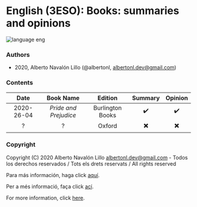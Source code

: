 # English (3ESO): Books: summaries and opinions

![language eng](https://img.shields.io/badge/language-eng-orange.svg)

### Authors

- 2020, Alberto Navalón Lillo (@albertonl, <albertonl.dev@gmail.com>)

### Contents

| **Date**   | **Book Name**         | **Edition**      | **Summary**        | **Opinion**        |
|:----------:|:---------------------:|:----------------:|:------------------:|:------------------:|
| 2020-26-04 | _Pride and Prejudice_ | Burlington Books | :heavy_check_mark: | :heavy_check_mark: |
| ?          | ?                     | Oxford           | :heavy_multiplication_x: | :heavy_multiplication_x: |

### Copyright

Copyright (C) 2020 Alberto Navalón Lillo <albertonl.dev@gmail.com> - Todos los derechos reservados / Tots els drets reservats / All rights reserved

Para más información, haga click [aquí](https://github.com/albertonl/ies/blob/master/COPYRIGHT-spa).

Per a més informació, faça click [ací](https://github.com/albertonl/ies/blob/master/COPYRIGHT-cat).

For more information, click [here](https://github.com/albertonl/ies/blob/master/COPYRIGHT).
